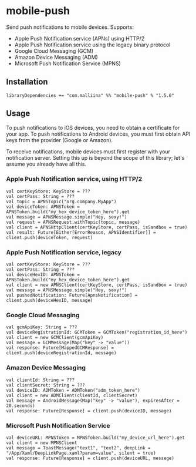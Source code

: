 # mobile-push #

Send push notifications to mobile devices. Supports:

- Apple Push Notification service (APNs) using HTTP/2
- Apple Push Notification service using the legacy binary protocol
- Google Cloud Messaging (GCM)
- Amazon Device Messaging (ADM)
- Microsoft Push Notification Service (MPNS)

## Installation ##

    libraryDependencies += "com.malliina" %% "mobile-push" % "1.5.0"

## Usage ##

To push notifications to iOS devices, you need to obtain a certificate for your app. To push notifications to Android
devices, you must first obtain API keys from the provider (Google or Amazon).

To receive notifications, mobile devices must first register with your notification server. Setting this up is beyond
the scope of this library; let's assume you already have all this.

### Apple Push Notification service, using HTTP/2 ###

    val certKeyStore: KeyStore = ???
    val certPass: String = ???
    val topic = APNSTopic("org.company.MyApp")
    val deviceToken: APNSToken = APNSToken.build("my_hex_device_token_here").get
    val message = APNSMessage.simple("Hey, sexy!")
    val request = APNSRequest.withTopic(topic, message)
    val client = APNSHttpClient(certKeyStore, certPass, isSandbox = true)
    val result: Future[Either[ErrorReason, APNSIdentifier]] = client.push(deviceToken, request)

### Apple Push Notification service, legacy ###

    val certKeyStore: KeyStore = ???
    val certPass: String = ???
    val deviceHexID: APNSToken = APNSToken.build("my_hex_device_token_here").get
    val client = new APNSClient(certKeyStore, certPass, isSandbox = true)
    val message = APNSMessage.simple("Hey, sexy!")
    val pushedNotification: Future[ApnsNotification] = client.push(deviceHexID, message)

### Google Cloud Messaging ###

    val gcmApiKey: String = ???
    val deviceRegistrationId: GCMToken = GCMToken("registration_id_here")
    val client = new GCMClient(gcmApiKey)
    val message = GCMMessage(Map("key" -> "value"))
    val response: Future[MappedGCMResponse] = client.push(deviceRegistrationId, message)

### Amazon Device Messaging ###

    val clientId: String = ???
    val clientSecret: String = ???
    val deviceID: ADMToken = ADMToken("adm_token_here")
    val client = new ADMClient(clientId, clientSecret)
    val message = AndroidMessage(Map("key" -> "value"), expiresAfter = 20.seconds)
    val response: Future[Response] = client.push(deviceID, message)

### Microsoft Push Notification Service ###

    val deviceURL: MPNSToken = MPNSToken.build("my_device_url_here").get
    val client = new MPNSClient
    val message = ToastMessage("text1", "text2", deepLink = "/App/Xaml/DeepLinkPage.xaml?param=value", silent = true)
    val response: Future[Response] = client.push(deviceURL, message)
